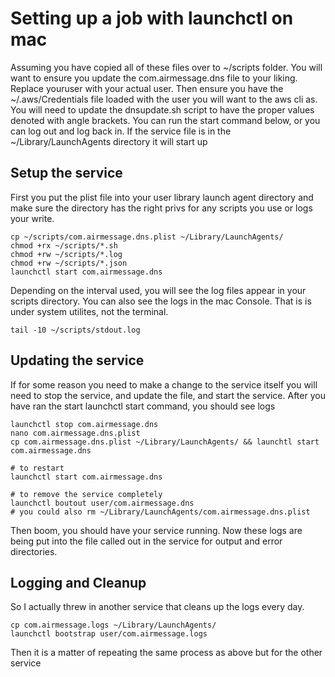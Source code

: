 # Setting up a job with launchctl on mac
Assuming you have copied all of these files over to ~/scripts folder. You will
want to ensure you update the com.airmessage.dns file to your liking. Replace 
youruser with your actual user. Then ensure you have the ~/.aws/Credentials file 
loaded with the user you will want to the aws cli as.
You will need to update the dnsupdate.sh script to have the proper values denoted
with angle brackets.
You can run the start command below, or you can log out and log back in. If the
service file is in the ~/Library/LaunchAgents directory it will start up

## Setup the service
First you put the plist file into your user library launch agent directory
and make sure the directory has the right privs for any scripts you
use or logs your write.

```
cp ~/scripts/com.airmessage.dns.plist ~/Library/LaunchAgents/
chmod +rx ~/scripts/*.sh
chmod +rw ~/scripts/*.log
chmod +rw ~/scripts/*.json
launchctl start com.airmessage.dns
```

Depending on the interval used, you will see the log files appear in your
scripts directory. You can also see the logs in the mac Console. That is
is under system utilites, not the terminal.

```
tail -10 ~/scripts/stdout.log
```

## Updating the service
If for some reason you need to make a change to the service itself you will need
to stop the service, and update the file, and start the service.
After you have ran the start launchctl start command, you should see logs

```
launchctl stop com.airmessage.dns
nano com.airmessage.dns.plist
cp com.airmessage.dns.plist ~/Library/LaunchAgents/ && launchtl start com.airmessage.dns

# to restart
launchctl start com.airmessage.dns

# to remove the service completely
launchctl boutout user/com.airmessage.dns 
# you could also rm ~/Library/LaunchAgents/com.airmessage.dns.plist
```

Then boom, you should have your service running. Now these logs are being put
into the file called out in the service for output and error directories.

## Logging and Cleanup
So I actually threw in another service that cleans up the logs every day.

```
cp com.airmessage.logs ~/Library/LaunchAgents/
launchctl bootstrap user/com.airmessage.logs
```

Then it is a matter of repeating the same process as above but for the other service
